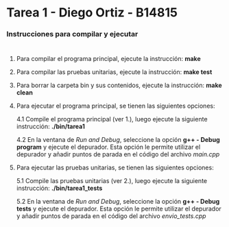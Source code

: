 # Tarea 1 - Diego Ortiz - B14815
### Instrucciones para compilar y ejecutar
#
1. Para compilar el programa principal, ejecute la instrucción: **make**

2. Para compilar las pruebas unitarias, ejecute la instrucción: **make test**

3. Para borrar la carpeta bin y sus contenidos, ejecute la instrucción: **make clean**

4. Para ejecutar el programa principal, se tienen las siguientes opciones:

    4.1 Compile el programa principal (ver 1.), luego ejecute la siguiente instrucción: **./bin/tarea1**

    4.2 En la ventana de *Run and Debug*, seleccione la opción **g++ - Debug program** y ejecute el depurador. Esta opción le permite utilizar el depurador y añadir puntos de parada en el código del archivo *main.cpp*

5. Para ejecutar las pruebas unitarias, se tienen las siguientes opciones:

    5.1 Compile las pruebas unitarias (ver 2.), luego ejecute la siguiente instrucción: **./bin/tarea1_tests**

    5.2 En la ventana de *Run and Debug*, seleccione la opción **g++ - Debug tests** y ejecute el depurador. Esta opción le permite utilizar el depurador y añadir puntos de parada en el código del archivo *envio_tests.cpp*

